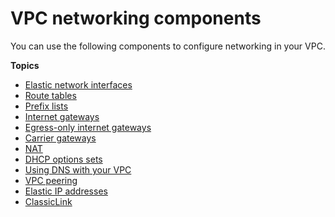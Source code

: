 # VPC networking components<a name="VPC_Networking"></a>

You can use the following components to configure networking in your VPC\.

**Topics**
+ [Elastic network interfaces](VPC_ElasticNetworkInterfaces.md)
+ [Route tables](VPC_Route_Tables.md)
+ [Prefix lists](managed-prefix-lists.md)
+ [Internet gateways](VPC_Internet_Gateway.md)
+ [Egress\-only internet gateways](egress-only-internet-gateway.md)
+ [Carrier gateways](Carrier_Gateway.md)
+ [NAT](vpc-nat.md)
+ [DHCP options sets](VPC_DHCP_Options.md)
+ [Using DNS with your VPC](vpc-dns.md)
+ [VPC peering](vpc-peering.md)
+ [Elastic IP addresses](vpc-eips.md)
+ [ClassicLink](vpc-classiclink.md)
